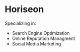 # Horiseon

Specializing in:
- Search Engine Optimization
- Online Reputation Managment
- Social Media Marketing

